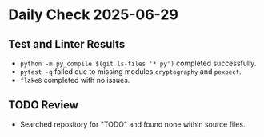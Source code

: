 # Daily Check 2025-06-29

## Test and Linter Results
- `python -m py_compile $(git ls-files '*.py')` completed successfully.
- `pytest -q` failed due to missing modules `cryptography` and `pexpect`.
- `flake8` completed with no issues.

## TODO Review
- Searched repository for "TODO" and found none within source files.

